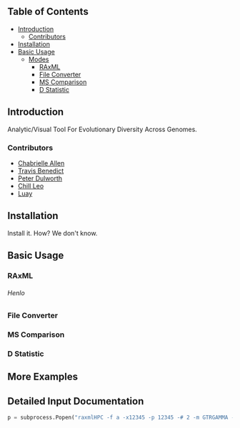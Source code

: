 ## Table of Contents
- [Introduction](#introduction)
	- [Contributors](#contributors)
- [Installation](#installation)
- [Basic Usage](#basic-usage)
	- [Modes](#modes)
		- [RAxML](#raxml)
		- [File Converter](#file-converter)
		- [MS Comparison](#ms-comparison)
		- [D Statistic](#d-statistic)

## Introduction
Analytic/Visual Tool For Evolutionary Diversity Across Genomes.
### Contributors
- [Chabrielle Allen]()
- [Travis Benedict]()
- [Peter Dulworth]()
- [Chill Leo]()
- [Luay]()

## Installation
Install it. How? We don't know.

## Basic Usage

### RAxML
###### Henlo
### File Converter
### MS Comparison
### D Statistic

## More Examples

## Detailed Input Documentation


```python
p = subprocess.Popen("raxmlHPC -f a -x12345 -p 12345 -# 2 -m GTRGAMMA -s {0} -n txt".format(phylip), shell=True)
```